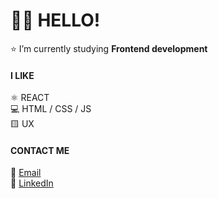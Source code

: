 # 👩‍💻 HELLO! 
⭐️ I’m currently studying <b>Frontend development</b> 
<br>
####  I LIKE
 ⚛️ REACT <br>
 💻  HTML / CSS / JS <br>
 🟨 UX
 #### CONTACT ME
 📧  <a href="mailto:andersson.lina89@gmail.com">Email</a><br>
 :large_blue_circle: [LinkedIn](https://www.linkedin.com/in/lina-andersson89) <br>


